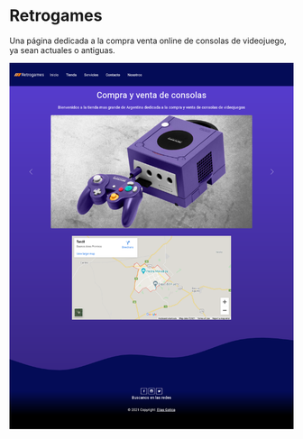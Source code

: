# Retrogames

Una página dedicada a la compra venta online de consolas de videojuego, ya sean actuales o antiguas.


<img src="./img/screenshot.png">
